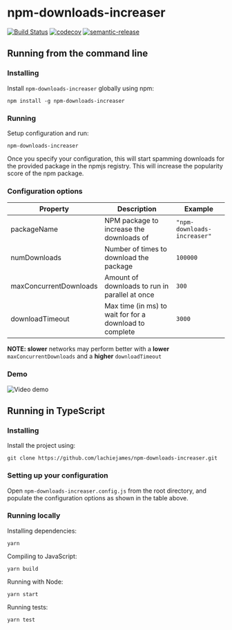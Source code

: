 # npm-downloads-increaser

[![Build Status](https://dev.azure.com/lachiejames/npm-downloads-increaser/_apis/build/status/lachiejames.npm-downloads-increaser?branchName=main)](https://dev.azure.com/lachiejames/npm-downloads-increaser/_build/latest?definitionId=14&branchName=main) [![codecov](https://codecov.io/gh/lachiejames/npm-downloads-increaser/branch/main/graph/badge.svg?token=DDEENGQ89Y)](https://codecov.io/gh/lachiejames/npm-downloads-increaser) [![semantic-release](https://img.shields.io/badge/%20%20%F0%9F%93%A6%F0%9F%9A%80-semantic--release-e10079.svg)](https://github.com/semantic-release/semantic-release)

## Running from the command line

### Installing

Install `npm-downloads-increaser` globally using npm:

```
npm install -g npm-downloads-increaser
```

### Running

Setup configuration and run:

```
npm-downloads-increaser
```

Once you specify your configuration, this will start spamming downloads for the provided package in the npmjs registry. This will increase the popularity score of the npm package.

### Configuration options

| Property               | Description                                             | Example                     |
| ---------------------- | ------------------------------------------------------- | --------------------------- |
| packageName            | NPM package to increase the downloads of                | `"npm-downloads-increaser"` |
| numDownloads           | Number of times to download the package                 | `100000`                    |
| maxConcurrentDownloads | Amount of downloads to run in parallel at once          | `300`                       |
| downloadTimeout        | Max time (in ms) to wait for for a download to complete | `3000`                      |

**NOTE: slower** networks may perform better with a **lower** `maxConcurrentDownloads` and a **higher** `downloadTimeout`

### Demo

![Video demo](/assets/demo.gif?raw=true)

## Running in TypeScript

### Installing

Install the project using:

```
git clone https://github.com/lachiejames/npm-downloads-increaser.git
```

### Setting up your configuration

Open `npm-downloads-increaser.config.js` from the root directory, and populate the configuration options as shown in the table above.

### Running locally

Installing dependencies:

```
yarn
```

Compiling to JavaScript:

```
yarn build
```

Running with Node:

```
yarn start
```

Running tests:

```
yarn test
```
